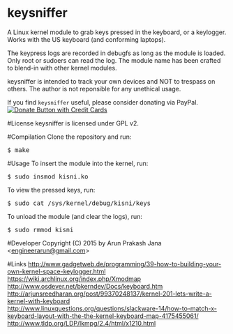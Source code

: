# keysniffer
A Linux kernel module to grab keys pressed in the keyboard, or a keylogger. Works with the US keyboard (and conforming laptops).  

The keypress logs are recorded in debugfs as long as the module is loaded. Only root or sudoers can read the log. The module name has been crafted to blend-in with other kernel modules.  

keysniffer is intended to track your own devices and NOT to trespass on others. The author is not reponsible for any unethical usage.  

If you find `keysniffer` useful, please consider donating via PayPal.  
<a href="https://www.paypal.com/cgi-bin/webscr?cmd=_s-xclick&amp;hosted_button_id=RMLTQ76JSXJ4Q"><img src="https://www.paypal.com/en_US/i/btn/btn_donateCC_LG.gif" alt="Donate Button with Credit Cards" /></a>

#License
keysniffer is licensed under GPL v2.

#Compilation
Clone the repository and run:
<pre>$ make</pre>

#Usage
To insert the module into the kernel, run:
<pre>$ sudo insmod kisni.ko</pre>
To view the pressed keys, run:
<pre>$ sudo cat /sys/kernel/debug/kisni/keys</pre>
To unload the module (and clear the logs), run:
<pre>$ sudo rmmod kisni</pre>

#Developer
Copyright (C) 2015 by Arun Prakash Jana &lt;engineerarun@gmail.com&gt;

#Links
http://www.gadgetweb.de/programming/39-how-to-building-your-own-kernel-space-keylogger.html  
https://wiki.archlinux.org/index.php/Xmodmap  
http://www.osdever.net/bkerndev/Docs/keyboard.htm  
http://arjunsreedharan.org/post/99370248137/kernel-201-lets-write-a-kernel-with-keyboard  
http://www.linuxquestions.org/questions/slackware-14/how-to-match-x-keyboard-layout-with-the-the-kernel-keyboard-map-4175455061/  
http://www.tldp.org/LDP/lkmpg/2.4/html/x1210.html  
